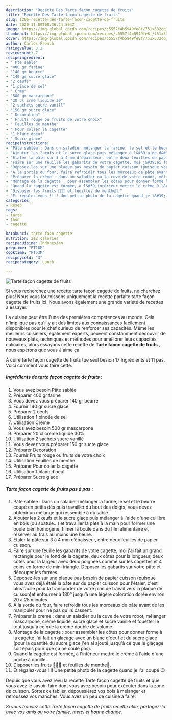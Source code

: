 ```yaml
---
description: "Recette Des Tarte façon cagette de fruits"
title: "Recette Des Tarte façon cagette de fruits"
slug: 1206-recette-des-tarte-facon-cagette-de-fruits
date: 2020-11-09T08:36:24.504Z
image: https://img-global.cpcdn.com/recipes/c5557f4b5949fe8f/751x532cq70/tarte-facon-cagette-de-fruits-photo-principale-de-la-recette.jpg
thumbnail: https://img-global.cpcdn.com/recipes/c5557f4b5949fe8f/751x532cq70/tarte-facon-cagette-de-fruits-photo-principale-de-la-recette.jpg
cover: https://img-global.cpcdn.com/recipes/c5557f4b5949fe8f/751x532cq70/tarte-facon-cagette-de-fruits-photo-principale-de-la-recette.jpg
author: Carlos French
ratingvalue: 3.2
reviewcount: 7
recipeingredient:
- " Pte sable"
- "400 gr farine"
- "140 gr beurre"
- "140 gr sucre glace"
- "2 oeufs"
- "1 pince de sel"
- " Crme"
- "500 gr mascarpone"
- "20 cl crme liquide 30"
- "2 sachets sucre vanill"
- "150 gr sucre glace"
- " Decoration"
- " Fruits rouge ou fruits de votre choix"
- " Feuilles de menthe"
- " Pour coller la cagette"
- "1 blanc doeuf"
- " Sucre glace"
recipeinstructions:
- "Pâte sablée : Dans un saladier mélanger la farine, le sel et le beurre coupé en petits dés puis travailler du bout des doigts, vous devez obtenir un mélange qui ressemble à du sable."
- "Ajouter les 2 œufs et le sucre glace puis mélanger à l&#39;aide d&#39;une cuillère en bois (ou spatule...) et travailler la pâte à la main pour former une boule bien homogène, filmer la boule dans du film alimentaire et réserver au frais au moins une heure."
- "Etaler la pâte sur 3 à 4 mm d’épaisseur, entre deux feuilles de papier cuisson."
- "Faire sur une feuille les gabarits de votre cagette, moi j&#39;ai fait un grand rectangle pour le fond de la cagette, deux côtés pour la longueur, deux côtés pour la largeur avec deux poignées comme sur les cagettes et 4 coins en forme de mini triangle. Déposer les gabarits sur votre pâte et découper les formes."
- "Déposez-les sur une plaque pas besoin de papier cuisson (puisque vous avez déjà étalé la pâte sur du papier cuisson pour l&#39;étaler, c&#39;est plus facile pour la transporter de votre plan de travail vers la plaque de cuisson)et enfourner à 180° jusqu’à une légère coloration dorée environ 20 à 25 minutes."
- "A la sortie du four, faire refroidir tous les morceaux de pâte avant de les manipuler pour ne pas qu&#39;ils cassent."
- "Préparer la crème : dans un saladier ou la cuve de votre robot, mélanger mascarpone, crème liquide, sucre glace et sucre vanillé et fouetter le tout jusqu&#39;à ce que la crème double de volume."
- "Montage de la cagette : pour assembler les côtés pour donner forme à la cagette j&#39;ai fait un glaçage avec un blanc d&#39;oeuf et du sucre glace (pour la quantité du sucre glace j&#39;en ai ajouté jusqu&#39;à ce que le glaçage soit épais pour que ça ne coule pas)."
- "Quand la cagette est formée, à l&#39;intérieur mettre le crème à l&#39;aide d&#39;une poche à douille."
- "Disposer les fruits 🍓🍒🍇 et feuilles de menthe🍃."
- "Et régalez-vous !!!! Une petite photo de la cagette quand je l&#39;ai coupé 😉"
categories:
- Resep
tags:
- tarte
- faon
- cagette

katakunci: tarte faon cagette 
nutrition: 212 calories
recipecuisine: Indonesian
preptime: "PT18M"
cooktime: "PT53M"
recipeyield: "3"
recipecategory: Lunch

---
```



![Tarte façon cagette de fruits](https://img-global.cpcdn.com/recipes/c5557f4b5949fe8f/751x532cq70/tarte-facon-cagette-de-fruits-photo-principale-de-la-recette.jpg)

Si vous recherchez une recette tarte façon cagette de fruits, ne cherchez plus! Nous vous fournissons uniquement la recette parfaite tarte façon cagette de fruits ici. Nous avons également une grande variété de recettes à essayer.

La cuisine peut être l'une des premières compétences au monde. Cela n'implique pas qu'il y ait des limites aux connaissances facilement disponibles pour le chef curieux de renforcer ses capacités. Même les meilleurs cuisiniers, également experts, peuvent constamment découvrir de nouveaux plats, techniques et méthodes pour améliorer leurs capacités culinaires, alors essayons cette recette de <strong> Tarte façon cagette de fruits </strong>, nous espérons que vous J'aime ça.

<!--inarticleads1-->

À cuire tarte façon cagette de fruits tue seul besion 17 Ingrédients et 11 pas. Voici comment vous faire cette.

##### Ingrédients de tarte façon cagette de fruits :

1. Vous avez besoin  Pâte sablée
1. Préparer 400 gr farine
1. Vous devez vous préparer 140 gr beurre
1. Fournir 140 gr sucre glace
1. Préparer 2 oeufs
1. Utilisation 1 pincée de sel
1. Utilisation  Crème
1. Vous avez besoin 500 gr mascarpone
1. Préparer 20 cl crème liquide 30%
1. Utilisation 2 sachets sucre vanillé
1. Vous devez vous préparer 150 gr sucre glace
1. Préparer  Decoration
1. Fournir  Fruits rouge ou fruits de votre choix
1. Utilisation  Feuilles de menthe
1. Préparer  Pour coller la cagette
1. Utilisation 1 blanc d&#39;oeuf
1. Préparer  Sucre glace




<!--inarticleads2-->

##### Tarte façon cagette de fruits pas à pas :

1. Pâte sablée : Dans un saladier mélanger la farine, le sel et le beurre coupé en petits dés puis travailler du bout des doigts, vous devez obtenir un mélange qui ressemble à du sable.
1. Ajouter les 2 œufs et le sucre glace puis mélanger à l&#39;aide d&#39;une cuillère en bois (ou spatule...) et travailler la pâte à la main pour former une boule bien homogène, filmer la boule dans du film alimentaire et réserver au frais au moins une heure.
1. Etaler la pâte sur 3 à 4 mm d’épaisseur, entre deux feuilles de papier cuisson.
1. Faire sur une feuille les gabarits de votre cagette, moi j&#39;ai fait un grand rectangle pour le fond de la cagette, deux côtés pour la longueur, deux côtés pour la largeur avec deux poignées comme sur les cagettes et 4 coins en forme de mini triangle. Déposer les gabarits sur votre pâte et découper les formes.
1. Déposez-les sur une plaque pas besoin de papier cuisson (puisque vous avez déjà étalé la pâte sur du papier cuisson pour l&#39;étaler, c&#39;est plus facile pour la transporter de votre plan de travail vers la plaque de cuisson)et enfourner à 180° jusqu’à une légère coloration dorée environ 20 à 25 minutes.
1. A la sortie du four, faire refroidir tous les morceaux de pâte avant de les manipuler pour ne pas qu&#39;ils cassent.
1. Préparer la crème : dans un saladier ou la cuve de votre robot, mélanger mascarpone, crème liquide, sucre glace et sucre vanillé et fouetter le tout jusqu&#39;à ce que la crème double de volume.
1. Montage de la cagette : pour assembler les côtés pour donner forme à la cagette j&#39;ai fait un glaçage avec un blanc d&#39;oeuf et du sucre glace (pour la quantité du sucre glace j&#39;en ai ajouté jusqu&#39;à ce que le glaçage soit épais pour que ça ne coule pas).
1. Quand la cagette est formée, à l&#39;intérieur mettre le crème à l&#39;aide d&#39;une poche à douille.
1. Disposer les fruits 🍓🍒🍇 et feuilles de menthe🍃.
1. Et régalez-vous !!!! Une petite photo de la cagette quand je l&#39;ai coupé 😉




<!--inarticleads1-->

<p>
Depuis que vous avez revu la recette Tarte façon cagette de fruits et que vous avez le savoir-faire dont vous avez besoin pour exécuter dans la zone de cuisson. Sortez ce tablier, dépoussiérez vos bols à mélanger et retroussez vos manches. Vous avez un peu de cuisine à faire.
</p>

<p>
<i>Si vous trouvez cette Tarte façon cagette de fruits recette utile, partagez-la avec vos amis ou votre famille, merci et bonne chance.</i>
</p>
